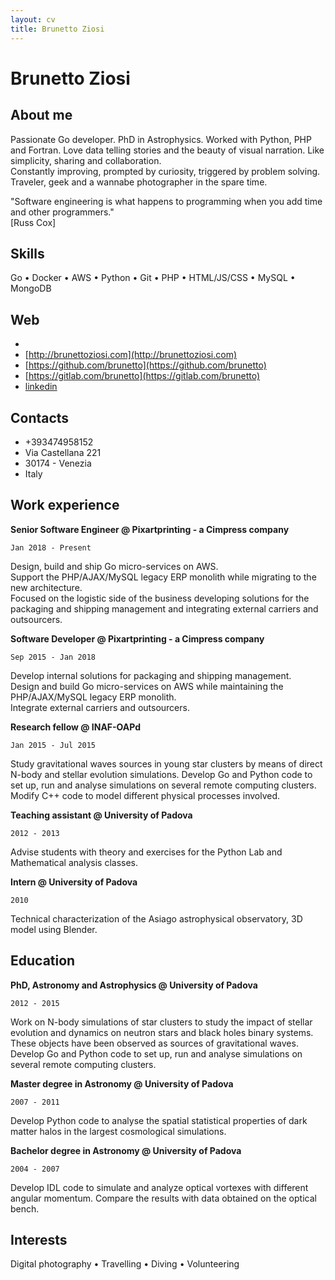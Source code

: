 ```yaml
---
layout: cv
title: Brunetto Ziosi
---
```

# Brunetto Ziosi
## About me
                                        
Passionate Go developer. PhD in Astrophysics. Worked with Python, PHP and Fortran.
Love data telling stories and the beauty of visual narration.
Like simplicity, sharing and collaboration.<br/>
Constantly improving, prompted by curiosity, triggered by problem solving.
Traveler, geek and a wannabe photographer in the spare time.

"Software engineering is what happens to programming when you add time and other programmers."    
[Russ Cox]

## Skills
Go &#8226; Docker &#8226; AWS &#8226; Python &#8226; Git &#8226; PHP &#8226; HTML/JS/CSS &#8226; MySQL &#8226; MongoDB
                                                                      
## Web

* <a href="mailto:brunetto.ziosi@gmail.com"><i class="fas fa-envelope"></i></a> 
* [http://brunettoziosi.com](http://brunettoziosi.com)
* [https://github.com/brunetto](https://github.com/brunetto)
* [https://gitlab.com/brunetto](https://gitlab.com/brunetto)
* [linkedin](https://www.linkedin.com/in/brunettoziosi/)

## Contacts

* +393474958152
* Via Castellana 221
* 30174 - Venezia 
* Italy

## Work experience

**Senior Software Engineer @ Pixartprinting - a Cimpress company**

`Jan 2018 - Present`

Design, build and ship Go micro-services on AWS.  
Support the PHP/AJAX/MySQL legacy ERP monolith while migrating to the new architecture.   
Focused on the logistic side of the business developing solutions for the packaging and shipping management and integrating external carriers and outsourcers. 


**Software Developer @ Pixartprinting - a Cimpress company**

`Sep 2015 - Jan 2018`

Develop internal solutions for packaging and shipping management.   
Design and build Go micro-services on AWS while maintaining the PHP/AJAX/MySQL legacy ERP monolith.   
Integrate external carriers and outsourcers.
                                    
**Research fellow @ INAF-OAPd**

`Jan 2015 - Jul 2015`

Study gravitational waves sources in young star clusters by means of direct N-body and stellar evolution simulations. Develop Go and Python code to set up, run and analyse simulations on several remote computing clusters. Modify C++ code to model different physical processes involved.

**Teaching assistant @ University of Padova**

`2012 - 2013`

Advise students with theory and exercises for the Python Lab and Mathematical analysis classes.

**Intern @ University of Padova**

`2010`

Technical characterization of the Asiago astrophysical observatory, 3D model using Blender.

## Education
**PhD, Astronomy and Astrophysics @ University of Padova**

`2012 - 2015`
 
Work on N-body simulations of star clusters to study the impact of stellar evolution and dynamics on neutron stars and black holes binary systems. These objects have been observed as sources of gravitational waves. Develop Go and Python code to set up, run and analyse simulations on several remote computing clusters.
                                   
**Master degree in Astronomy @ University of Padova**

`2007 - 2011`

Develop Python code to analyse the spatial statistical properties of dark matter halos in the largest cosmological simulations.
                                   
**Bachelor degree in Astronomy @ University of Padova**

`2004 - 2007`

Develop IDL code to simulate and analyze optical vortexes with different angular momentum. Compare the results with data obtained on the optical bench.

## Interests

Digital photography &#8226; Travelling &#8226; Diving &#8226; Volunteering

